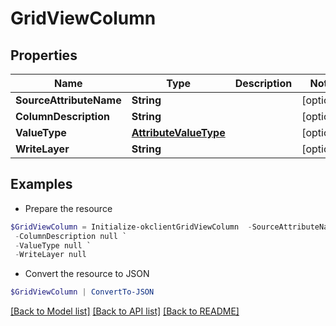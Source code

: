# GridViewColumn
## Properties

Name | Type | Description | Notes
------------ | ------------- | ------------- | -------------
**SourceAttributeName** | **String** |  | [optional] 
**ColumnDescription** | **String** |  | [optional] 
**ValueType** | [**AttributeValueType**](AttributeValueType.md) |  | [optional] 
**WriteLayer** | **String** |  | [optional] 

## Examples

- Prepare the resource
```powershell
$GridViewColumn = Initialize-okclientGridViewColumn  -SourceAttributeName null `
 -ColumnDescription null `
 -ValueType null `
 -WriteLayer null
```

- Convert the resource to JSON
```powershell
$GridViewColumn | ConvertTo-JSON
```

[[Back to Model list]](../README.md#documentation-for-models) [[Back to API list]](../README.md#documentation-for-api-endpoints) [[Back to README]](../README.md)

